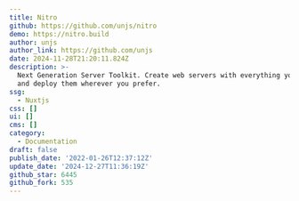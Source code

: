 ```yaml
---
title: Nitro
github: https://github.com/unjs/nitro
demo: https://nitro.build
author: unjs
author_link: https://github.com/unjs
date: 2024-11-28T21:20:11.824Z
description: >-
  Next Generation Server Toolkit. Create web servers with everything you need
  and deploy them wherever you prefer.
ssg:
  - Nuxtjs
css: []
ui: []
cms: []
category:
  - Documentation
draft: false
publish_date: '2022-01-26T12:37:12Z'
update_date: '2024-12-27T11:36:19Z'
github_star: 6445
github_fork: 535
---
```

